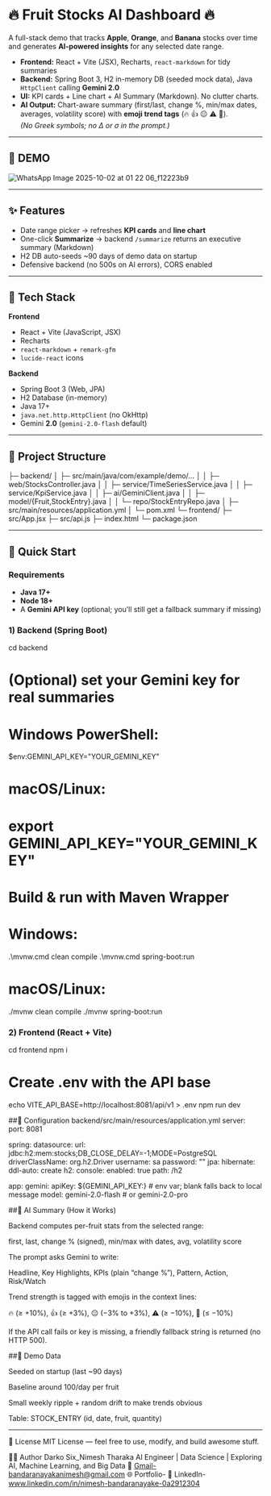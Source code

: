 # 🔥 Fruit Stocks AI Dashboard 🔥

A full-stack demo that tracks **Apple**, **Orange**, and **Banana** stocks over time and generates **AI-powered insights** for any selected date range.

- **Frontend:** React + Vite (JSX), Recharts, `react-markdown` for tidy summaries  
- **Backend:** Spring Boot 3, H2 in-memory DB (seeded mock data), Java `HttpClient` calling **Gemini 2.0**  
- **UI:** KPI cards + Line chart + AI Summary (Markdown). No clutter charts.  
- **AI Output:** Chart-aware summary (first/last, change %, min/max dates, averages, volatility score) with **emoji trend tags** (🔥 👍 😐 ⚠️ 🚨).  
  *(No Greek symbols; no Δ or σ in the prompt.)*

---
## 🧱 DEMO 
![WhatsApp Image 2025-10-02 at 01 22 06_f12223b9](https://github.com/user-attachments/assets/59437fe3-88b2-4db3-a54c-9c8024e134b7)

---

## ✨ Features

- Date range picker → refreshes **KPI cards** and **line chart**
- One-click **Summarize** → backend `/summarize` returns an executive summary (Markdown)
- H2 DB auto-seeds ~90 days of demo data on startup
- Defensive backend (no 500s on AI errors), CORS enabled

---

## 🧱 Tech Stack

**Frontend**
- React + Vite (JavaScript, JSX)
- Recharts
- `react-markdown` + `remark-gfm`
- `lucide-react` icons

**Backend**
- Spring Boot 3 (Web, JPA)
- H2 Database (in-memory)
- Java 17+
- `java.net.http.HttpClient` (no OkHttp)
- Gemini **2.0** (`gemini-2.0-flash` default)

---

## 📁 Project Structure

├─ backend/
│ ├─ src/main/java/com/example/demo/...
│ │ ├─ web/StocksController.java
│ │ ├─ service/TimeSeriesService.java
│ │ ├─ service/KpiService.java
│ │ ├─ ai/GeminiClient.java
│ │ ├─ model/{Fruit,StockEntry}.java
│ │ └─ repo/StockEntryRepo.java
│ ├─ src/main/resources/application.yml
│ └─ pom.xml
└─ frontend/
├─ src/App.jsx
├─ src/api.js
├─ index.html
└─ package.json


---

## 🚀 Quick Start

### Requirements
- **Java 17+**
- **Node 18+**
- A **Gemini API key** (optional; you’ll still get a fallback summary if missing)

### 1) Backend (Spring Boot)
cd backend
# (Optional) set your Gemini key for real summaries
# Windows PowerShell:
$env:GEMINI_API_KEY="YOUR_GEMINI_KEY"
# macOS/Linux:
# export GEMINI_API_KEY="YOUR_GEMINI_KEY"

# Build & run with Maven Wrapper
# Windows:
.\mvnw.cmd clean compile
.\mvnw.cmd spring-boot:run
# macOS/Linux:
./mvnw clean compile
./mvnw spring-boot:run

### 2) Frontend (React + Vite)
cd frontend
npm i

# Create .env with the API base
echo VITE_API_BASE=http://localhost:8081/api/v1 > .env
npm run dev

##🔌 Configuration
backend/src/main/resources/application.yml
server:
  port: 8081

spring:
  datasource:
    url: jdbc:h2:mem:stocks;DB_CLOSE_DELAY=-1;MODE=PostgreSQL
    driverClassName: org.h2.Driver
    username: sa
    password: ""
  jpa:
    hibernate:
      ddl-auto: create
  h2:
    console:
      enabled: true
      path: /h2

app:
  gemini:
    apiKey: ${GEMINI_API_KEY:}    # env var; blank falls back to local message
    model: gemini-2.0-flash       # or gemini-2.0-pro

##🧠 AI Summary (How it Works)

Backend computes per-fruit stats from the selected range:

first, last, change % (signed), min/max with dates, avg, volatility score

The prompt asks Gemini to write:

Headline, Key Highlights, KPIs (plain “change %”), Pattern, Action, Risk/Watch

Trend strength is tagged with emojis in the context lines:

🔥 (≥ +10%), 👍 (≥ +3%), 😐 (−3% to +3%), ⚠️ (≥ −10%), 🚨 (≤ −10%)

If the API call fails or key is missing, a friendly fallback string is returned (no HTTP 500).

##🧪 Demo Data

Seeded on startup (last ~90 days)

Baseline around 100/day per fruit

Small weekly ripple + random drift to make trends obvious

Table: STOCK_ENTRY (id, date, fruit, quantity)

-------
📜 License
MIT License — feel free to use, modify, and build awesome stuff.

👨‍⚕️ Author
Darko Six_Nimesh Tharaka
AI Engineer | Data Science | Exploring AI, Machine Learning, and Big Data
📧 Gmail-bandaranayakanimesh@gmail.com
🌐 Portfolio-
🔗 LinkedIn-www.linkedin.com/in/nimesh-bandaranayake-0a2912304

